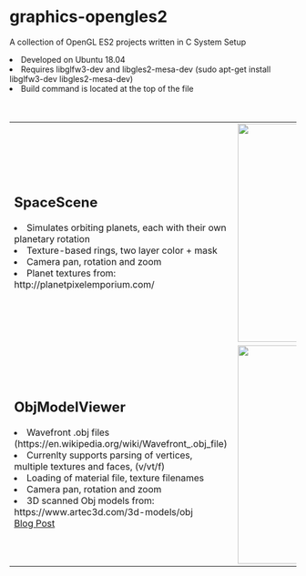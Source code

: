 # <h1>graphics-opengles2</h1>
A collection of OpenGL ES2 projects written in C
System Setup
<li> Developed on Ubuntu 18.04
<li> Requires libglfw3-dev and libgles2-mesa-dev (sudo apt-get install libglfw3-dev libgles2-mesa-dev)
<li> Build command is located at the top of the file
<br /> <br /> <br />
<table>
  <tr>
    <td width="45%">
    <h2>SpaceScene</h2>
    <li> Simulates orbiting planets, each with their own planetary rotation<br />
    <li> Texture-based rings, two layer color + mask<br />
    <li> Camera pan, rotation and zoom<br />
    <li> Planet textures from: http://planetpixelemporium.com/<br />
    </td>
    <td>
    <img src="https://user-images.githubusercontent.com/81455676/113638710-7aad0000-9645-11eb-9dc0-22081b768084.png" align="right" width="512" height="384">
    </td>
  </tr>

  <tr>
    <td width="45%">
    <h2>ObjModelViewer</h2>
    <li> Wavefront .obj files (https://en.wikipedia.org/wiki/Wavefront_.obj_file)<br />
    <li> Currenlty supports parsing of vertices, multiple textures and faces, (v/vt/f)<br />
    <li> Loading of material file, texture filenames<br />
    <li> Camera pan, rotation and zoom<br />
    <li> 3D scanned Obj models from: https://www.artec3d.com/3d-models/obj<br />
    <a href="http://markmuzzin.blogspot.com/2014/04/milling-timing-pulleys-on-3-axis-mill.html">Blog Post</a><br />
    </td>
    <td>
    <img src="https://user-images.githubusercontent.com/81455676/112711267-76425380-8e9d-11eb-8739-689a802de7aa.png" align="right" width="512" height="384">
    </td>
  </tr>
  
</table>
